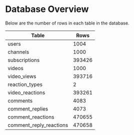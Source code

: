 # Database Overview

Below are the number of rows in each table in the database.

| Table                   | Rows   |
| ----------------------- | ------ |
| users                   | 1004   |
| channels                | 1000   |
| subscriptions           | 393426 |
| videos                  | 1000   |
| video_views             | 393716 |
| reaction_types          | 2      |
| video_reactions         | 393261 |
| comments                | 4083   |
| comment_replies         | 4073   |
| comment_reactions       | 470655 |
| comment_reply_reactions | 470658 |
